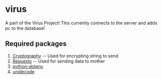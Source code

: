 # virus
A part of the Virus Project! This currently connects to the server and adds pc to the database!
## Required packages
1. [Cryptography](https://pypi.org/project/cryptography/) -- Used for encrypting string to send
2. [Requests](https://pypi.org/project/requests/) -- Used for sending data to mother
3. [python-dotenv](https://pypi.org/project/python-dotenv/)
4. [unidecode](https://pypi.org/project/Unidecode/)